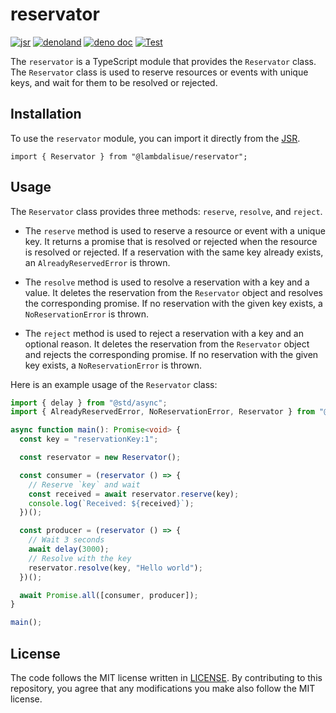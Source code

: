 # reservator

[![jsr](https://img.shields.io/jsr/v/%40lambdalisue/reservator?logo=javascript&logoColor=white)](https://jsr.io/@lambdalisue/reservator)
[![denoland](https://img.shields.io/github/v/release/lambdalisue/deno-reservator?logo=deno&label=denoland)](https://github.com/lambdalisue/deno-reservator/releases)
[![deno doc](https://doc.deno.land/badge.svg)](https://doc.deno.land/https/deno.land/x/reservator/mod.ts)
[![Test](https://github.com/lambdalisue/deno-reservator/workflows/Test/badge.svg)](https://github.com/lambdalisue/deno-reservator/actions?query=workflow%3ATest)

The `reservator` is a TypeScript module that provides the `Reservator` class.
The `Reservator` class is used to reserve resources or events with unique keys,
and wait for them to be resolved or rejected.

## Installation

To use the `reservator` module, you can import it directly from the
[JSR](https://jsr.io).

```
import { Reservator } from "@lambdalisue/reservator";
```

## Usage

The `Reservator` class provides three methods: `reserve`, `resolve`, and
`reject`.

- The `reserve` method is used to reserve a resource or event with a unique key.
  It returns a promise that is resolved or rejected when the resource is
  resolved or rejected. If a reservation with the same key already exists, an
  `AlreadyReservedError` is thrown.

- The `resolve` method is used to resolve a reservation with a key and a value.
  It deletes the reservation from the `Reservator` object and resolves the
  corresponding promise. If no reservation with the given key exists, a
  `NoReservationError` is thrown.

- The `reject` method is used to reject a reservation with a key and an optional
  reason. It deletes the reservation from the `Reservator` object and rejects
  the corresponding promise. If no reservation with the given key exists, a
  `NoReservationError` is thrown.

Here is an example usage of the `Reservator` class:

```ts
import { delay } from "@std/async";
import { AlreadyReservedError, NoReservationError, Reservator } from "@lambdalisue/reservator";

async function main(): Promise<void> {
  const key = "reservationKey:1";

  const reservator = new Reservator();

  const consumer = (reservator () => {
    // Reserve `key` and wait
    const received = await reservator.reserve(key);
    console.log(`Received: ${received}`);
  })();

  const producer = (reservator () => {
    // Wait 3 seconds
    await delay(3000);
    // Resolve with the key
    reservator.resolve(key, "Hello world");
  })();

  await Promise.all([consumer, producer]);
}

main();
```

## License

The code follows the MIT license written in [LICENSE](./LICENSE). By
contributing to this repository, you agree that any modifications you make also
follow the MIT license.
